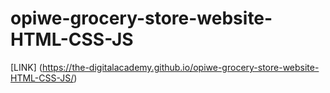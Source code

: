 # opiwe-grocery-store-website-HTML-CSS-JS

[LINK] (https://the-digitalacademy.github.io/opiwe-grocery-store-website-HTML-CSS-JS/)

